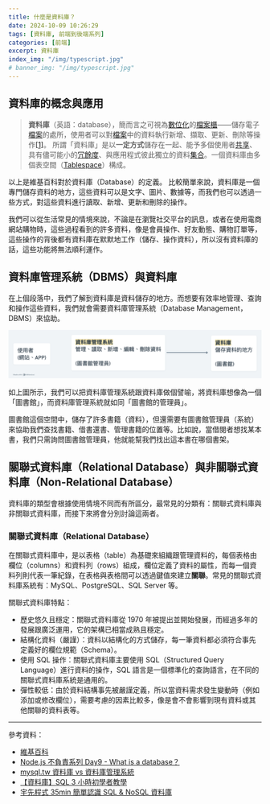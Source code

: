 ```yaml
---
title: 什麼是資料庫？
date: 2024-10-09 10:26:29
tags: [資料庫, 前端到後端系列]
categories: [前端]
excerpt: 資料庫
index_img: "/img/typescript.jpg"
# banner_img: "/img/typescript.jpg"
---
```


## 資料庫的概念與應用

> **資料庫**（英語：database），簡而言之可視為[數位化](https://zh.wikipedia.org/wiki/%E6%95%B0%E5%AD%97%E5%8C%96)的[檔案櫃](https://zh.wikipedia.org/wiki/%E6%A1%A3%E6%A1%88%E6%9F%9C)——儲存電子[檔案](https://zh.wikipedia.org/wiki/%E6%AA%94%E6%A1%88)的處所，使用者可以對[檔案](https://zh.wikipedia.org/wiki/%E6%AA%94%E6%A1%88)中的資料執行新增、擷取、更新、刪除等操作[[1]](https://zh.wikipedia.org/zh-tw/%E6%95%B0%E6%8D%AE%E5%BA%93#cite_note-1)。
> 所謂「資料庫」是以**一定方式**儲存在一起、能予多個使用者[共享](https://zh.wikipedia.org/wiki/%E5%85%B1%E4%BA%AB)、具有儘可能小的[冗餘度](https://zh.wikipedia.org/wiki/%E6%95%B0%E6%8D%AE%E5%86%97%E4%BD%99)、與應用程式彼此獨立的資料[集合](<https://zh.wikipedia.org/wiki/%E9%9B%86%E5%90%88_(%E8%AE%A1%E7%AE%97%E6%9C%BA%E7%A7%91%E5%AD%A6)>)。一個資料庫由多個表空間（[Tablespace](https://zh.wikipedia.org/wiki/Tablespace)）構成。

以上是維基百科對於資料庫（Database）的定義。
比較簡單來說，資料庫是一個專門儲存資料的地方，這些資料可以是文字、圖片、數據等，而我們也可以透過一些方式，對這些資料進行讀取、新增、更新和刪除的操作。

我們可以從生活常見的情境來說，不論是在瀏覽社交平台的訊息，或者在使用電商網站購物時，這些過程看到的許多資料，像是會員操作、好友動態、購物訂單等，這些操作的背後都有資料庫在默默地工作（儲存、操作資料），所以沒有資料庫的話，這些功能將無法順利運作。

## 資料庫管理系統（DBMS）與資料庫

在上個段落中，我們了解到資料庫是資料儲存的地方。而想要有效率地管理、查詢和操作這些資料，我們就會需要資料庫管理系統（Database Management，DBMS）來協助。

![資料庫管理系統(DBMS)與資料庫譬喻](/img/what-database-1.png)

如上圖所示，我們可以把資料庫管理系統跟資料庫做個譬喻，將資料庫想像為一個「圖書館」，而資料庫管理系統就如同「圖書館的管理員」。

圖書館這個空間中，儲存了許多書籍（資料），但還需要有圖書館管理員（系統）來協助我們查找書籍、借書還書、管理書籍的位置等。比如說，當借閱者想找某本書，我們只需詢問圖書館管理員，他就能幫我們找出這本書在哪個書架。

## 關聯式資料庫（Relational Database）與非關聯式資料庫（Non-Relational Database）

資料庫的類型會根據使用情境不同而有所區分，最常見的分類有：關聯式資料庫與非關聯式資料庫，而接下來將會分別討論這兩者。

### 關聯式資料庫（Relational Database）

在關聯式資料庫中，是以表格（table）為基礎來組織跟管理資料的，每個表格由欄位（columns）和資料列（rows）組成，欄位定義了資料的屬性，而每一個資料列則代表一筆紀錄，在表格與表格間可以透過鍵值來建立**關聯**。常見的關聯式資料庫系統有：MySQL、PostgreSQL、SQL Server 等。

關聯式資料庫特點：

- 歷史悠久且穩定：關聯式資料庫從 1970 年被提出並開始發展，而經過多年的發展跟廣泛運用，它的架構已相當成熟且穩定。
- 結構化資料（嚴謹）：資料以結構化的方式儲存，每一筆資料都必須符合事先定義好的欄位規範（Schema）。
- 使用 SQL 操作：關聯式資料庫主要使用 SQL（Structured Query Language）進行資料的操作，SQL 語言是一個標準化的查詢語言，在不同的關聯式資料庫系統是通用的。
- 彈性較低：由於資料結構事先被嚴謹定義，所以當資料需求發生變動時（例如添加或修改欄位），需要考慮的因素比較多，像是會不會影響到現有資料或其他關聯的資料表等。

---

參考資料：

- [維基百科](https://zh.wikipedia.org/zh-tw/%E6%95%B0%E6%8D%AE%E5%BA%93)
- [Node.js 不負責系列 Day9 - What is a database？](https://ithelp.ithome.com.tw/m/articles/10318313)
- [mysql.tw 資料庫 vs 資料庫管理系統](https://arc.net/l/quote/zxcgbzcm)
- [【資料庫】SQL 3 小時初學者教學](https://www.youtube.com/watch?v=gvRXjsrpCHw&t=2229s&ab_channel=GrandmaCan-%E6%88%91%E9%98%BF%E5%AC%A4%E9%83%BD%E6%9C%83)
- [宇先程式 35min 簡單認識 SQL & NoSQL 資料庫](https://www.youtube.com/watch?v=AbDh-ky8pbk&ab_channel=%E5%AE%87%E5%85%88%E7%A8%8B%E5%BC%8F)
